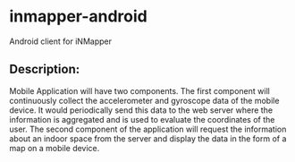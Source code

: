 inmapper-android
============
Android client for iNMapper

Description:
------------
Mobile Application will have two components. The first component will continuously collect the accelerometer and gyroscope data of the mobile device. It would periodically send this data to the web server where the information is aggregated and is used to evaluate the coordinates of the user. The second component of the application will request the information about an indoor space from the server and display the data in the form of a map on a mobile device.

